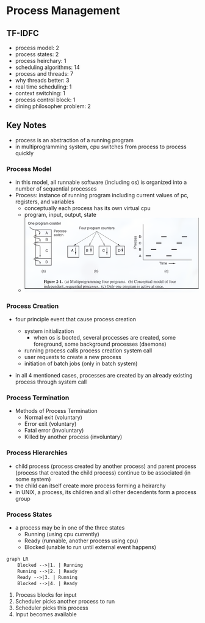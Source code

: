 # Process Management

## TF-IDFC

- process model: 2
- process states: 2
- process heirchary: 1
- scheduling algorithms: 14
- process and threads: 7
- why threads better: 3
- real time scheduling: 1
- context switching: 1
- process control block: 1
- dining philosopher problem: 2

## Key Notes

- process is an abstraction of a running program
- in multiprogramming system, cpu switches from process to process quickly

### Process Model

- in this model, all runnable software (including os) is organized into a number of sequential processes
- Process: instance of running program including current values of pc, registers, and variables
  - conceptually each process has its own virtual cpu
  - program, input, output, state
  - ![Multiprogramming Example](../resources/multiprogramming-example.png)

### Process Creation

- four principle event that cause process creation
  - system initialization
    - when os is booted, several processes are created, some foreground, some background processes (daemons)
  - running process calls process creation system call
  - user requests to create a new process
  - initiation of batch jobs (only in batch system)

- in all 4 mentioned cases, processes are created by an already existing process through system call

### Process Termination

- Methods of Process Termination
  - Normal exit (voluntary)
  - Error exit (voluntary)
  - Fatal error (involuntary)
  - Killed by another process (involuntary)
  
### Process Hierarchies

- child process (process created by another process) and parent process (process that created the child process) continue to be associated (in some system)
- the child can itself create more process forming a heirarchy
- in UNIX, a process, its children and all other decendents form a process group

### Process States

- a process may be in one of the three states
  - Running (using cpu currently)
  - Ready (runnable, another process using cpu)
  - Blocked (unable to run until external event happens)

```mermaid
graph LR
    Blocked -->|1. | Running
    Running -->|2. | Ready
    Ready -->|3. | Running
    Blocked -->|4. | Ready

```

1. Process blocks for input
2. Scheduler picks another process to run
3. Scheduler picks this process
4. Input becomes available

```
```
